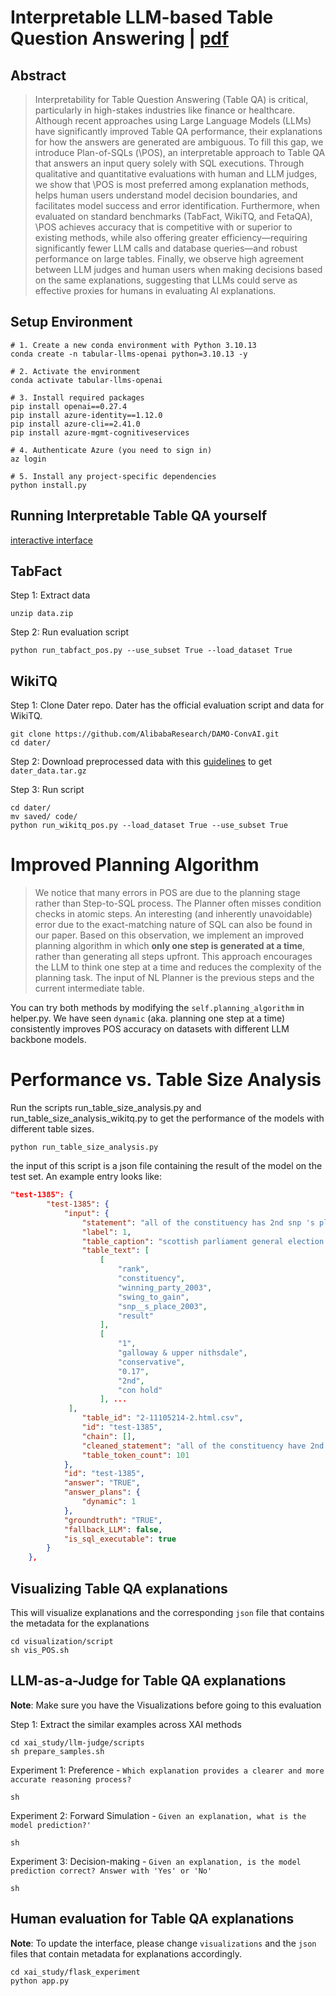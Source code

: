 # Interpretable LLM-based Table Question Answering | [pdf](https://arxiv.org/abs/2412.12386)

## Abstract

> Interpretability for Table Question Answering (Table QA) is critical, particularly in high-stakes industries like finance or healthcare.
Although recent approaches using Large Language Models (LLMs) have significantly improved Table QA performance, their explanations for how the answers are generated are ambiguous.
To fill this gap, we introduce Plan-of-SQLs (\POS), an interpretable approach to Table QA that answers an input query solely with SQL executions.
Through qualitative and quantitative evaluations with human and LLM judges, we show that \POS is most preferred among explanation methods, helps human users understand model decision boundaries, and facilitates model success and error identification.
Furthermore, when evaluated on standard benchmarks (TabFact, WikiTQ, and FetaQA), \POS achieves accuracy that is competitive with or superior to existing methods, while also offering greater efficiency—requiring significantly fewer LLM calls and database queries—and robust performance on large tables.
Finally, we observe high agreement between LLM judges and human users when making decisions based on the same explanations, suggesting that LLMs could serve as effective proxies for humans in evaluating AI explanations.

## Setup Environment

```shell
# 1. Create a new conda environment with Python 3.10.13
conda create -n tabular-llms-openai python=3.10.13 -y

# 2. Activate the environment
conda activate tabular-llms-openai

# 3. Install required packages
pip install openai==0.27.4
pip install azure-identity==1.12.0
pip install azure-cli==2.41.0
pip install azure-mgmt-cognitiveservices

# 4. Authenticate Azure (you need to sign in)
az login

# 5. Install any project-specific dependencies
python install.py
```

## Running Interpretable Table QA yourself

[interactive interface](https://huggingface.co/spaces/luulinh90s/Interactive-Tabular-XAI)

## TabFact

Step 1: Extract data
```shell
unzip data.zip
```

Step 2: Run evaluation script

```
python run_tabfact_pos.py --use_subset True --load_dataset True

```

## WikiTQ

Step 1: Clone Dater repo. Dater has the official evaluation script and data for WikiTQ.

```
git clone https://github.com/AlibabaResearch/DAMO-ConvAI.git
cd dater/
```

Step 2: Download preprocessed data with this [guidelines](https://github.com/AlibabaResearch/DAMO-ConvAI/tree/main/dater#download) to get `dater_data.tar.gz`

Step 3: Run script

```
cd dater/
mv saved/ code/
python run_wikitq_pos.py --load_dataset True --use_subset True
```

# Improved Planning Algorithm
> We notice that many errors in POS are due to the planning stage rather than Step-to-SQL process.
The Planner often misses condition checks in atomic steps.
An interesting (and inherently unavoidable) error due to the exact-matching nature of SQL can also be found in our paper.
> Based on this observation, we implement an improved planning algorithm in which **only one step is generated at a time**, rather than generating all steps upfront. 
This approach encourages the LLM to think one step at a time and reduces the complexity of the planning task.
The input of NL Planner is the previous steps and the current intermediate table.

You can try both methods by modifying the `self.planning_algorithm` in helper.py.
We have seen `dynamic` (aka. planning one step at a time) consistently improves POS accuracy on datasets with different LLM backbone models.

# Performance vs. Table Size Analysis

Run the scripts run_table_size_analysis.py and run_table_size_analysis_wikitq.py to get the performance of the models with different table sizes.

```shell
python run_table_size_analysis.py
```

the input of this script is a json file containing the result of the model on the test set.
An example entry looks like:

```json
"test-1385": {
        "test-1385": {
            "input": {
                "statement": "all of the constituency has 2nd snp 's place 2003",
                "label": 1,
                "table_caption": "scottish parliament general election , 2007",
                "table_text": [
                    [
                        "rank",
                        "constituency",
                        "winning_party_2003",
                        "swing_to_gain",
                        "snp__s_place_2003",
                        "result"
                    ],
                    [
                        "1",
                        "galloway & upper nithsdale",
                        "conservative",
                        "0.17",
                        "2nd",
                        "con hold"
                    ], ...
             ],
                "table_id": "2-11105214-2.html.csv",
                "id": "test-1385",
                "chain": [],
                "cleaned_statement": "all of the constituency have 2nd snp 's place 2003",
                "table_token_count": 101
            },
            "id": "test-1385",
            "answer": "TRUE",
            "answer_plans": {
                "dynamic": 1
            },
            "groundtruth": "TRUE",
            "fallback_LLM": false,
            "is_sql_executable": true
        }
    },
```

## Visualizing Table QA explanations
This will visualize explanations and the corresponding `json` file that contains the metadata for the explanations

```
cd visualization/script
sh vis_POS.sh
```

## LLM-as-a-Judge for Table QA explanations

**Note**: Make sure you have the Visualizations before going to this evaluation 

Step 1: Extract the similar examples across XAI methods

```
cd xai_study/llm-judge/scripts
sh prepare_samples.sh
```

Experiment 1: Preference - `Which explanation provides a clearer and more accurate reasoning process?`

```
sh 
```

Experiment 2: Forward Simulation - `Given an explanation, what is the model prediction?'`

```
sh 
```

Experiment 3: Decision-making - `Given an explanation, is the model prediction correct? Answer with 'Yes' or 'No'`

```
sh 
```

## Human evaluation for Table QA explanations

**Note**: To update the interface, please change `visualizations` and the `json` files that contain metadata for explanations accordingly.

```
cd xai_study/flask_experiment
python app.py
```


